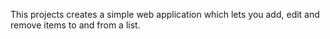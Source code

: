 This projects creates a simple web application which lets you add, edit and remove items to and from a list.
